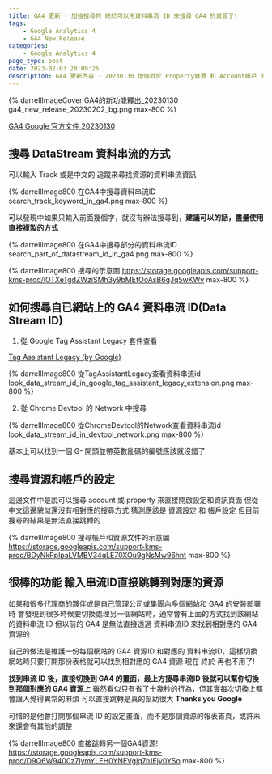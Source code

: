```yaml
---
title: GA4 更新 - 加強搜尋列 終於可以用資料串流 ID 來搜尋 GA4 的資源了!
tags:
	- Google Analytics 4
	- GA4 New Release
categories:
	- Google Analytics 4
page_type: post
date: 2023-02-03 20:09:26
description: GA4 更新內容 - 20230130 增強對於 Property資源 和 Account帳戶 的搜尋! 如果你是在代理商管理多個 GA4 資源的情況，或是 GA360 的企業級客戶有多網站和對應的 GA4 資源要維護時，這次的更新算是大大降低的搜尋的困難度。再也不用儲存或維護 GA4 的 DataStream ID (資料串流ID) 和 Property ID (資源ID) 的對照表。
---
```


{% darrellImageCover GA4的新功能釋出_20230130 ga4_new_release_20230202_bg.png max-800 %}

[GA4 Google 官方文件 20230130](https://support.google.com/analytics/answer/9164320?hl=en#013023&zippy=%2Creleases)

## 搜尋 DataStream 資料串流的方式

可以輸入 Track 或是中文的 追蹤來尋找資源的資料串流資訊

{% darrellImage800 在GA4中搜尋資料串流ID search_track_keyword_in_ga4.png max-800 %}

可以發現中如果只輸入前面幾個字，就沒有辦法搜尋到，**建議可以的話，盡量使用直接複製的方式**

{% darrellImage800 在GA4中搜尋部分的資料串流ID search_part_of_datastream_id_in_ga4.png max-800 %}

{% darrellImage800 搜尋的示意圖 https://storage.googleapis.com/support-kms-prod/lOTXeTgdZWziSMh3y9bMEfOoAsB6gJq5wKWv max-800 %}

## 如何搜尋自已網站上的 GA4 資料串流 ID(Data Stream ID)

1. 從 Google Tag Assistant Legacy 套件查看

[Tag Assistant Legacy (by Google)](https://chrome.google.com/webstore/detail/tag-assistant-legacy-by-g/kejbdjndbnbjgmefkgdddjlbokphdefk)

{% darrellImage800 從TagAssistantLegacy查看資料串流id look_data_stream_id_in_google_tag_assistant_legacy_extension.png max-800 %}

2. 從 Chrome Devtool 的 Network 中搜尋

{% darrellImage800 從ChromeDevtool的Network查看資料串流id look_data_stream_id_in_devtool_network.png max-800 %}

基本上可以找到一個 G- 開頭並帶英數亂碼的編號應該就沒錯了

## 搜尋資源和帳戶的設定

這邊文件中是說可以搜尋 account 或 property 來直接開啟設定和資訊頁面
但從中文這邊貌似還沒有相對應的搜尋方式
猜測應該是 資源設定 和 帳戶設定
但目前搜尋的結果是無法直接跳轉的

{% darrellImage800 搜尋帳戶和資源文件的示意圖 https://storage.googleapis.com/support-kms-prod/BDyNkRplpaLVMBV34qLE70XOu9gNsMw96hnt max-800 %}

## 很棒的功能 輸入串流ID直接跳轉到對應的資源

如果和很多代理商的夥伴或是自己管理公司或集團內多個網站和 GA4 的安裝部署時
會發現到很多時候要切換處理另一個網站時，通常會有上面的方式找到該網站的資料串流 ID
但以前的 GA4 是無法直接透過 資料串流ID 來找到相對應的 GA4 資源的

自己的做法是維護一份每個網站的 GA4 資源ID 和對應的 資料串流ID，這樣切換網站時只要打開那份表格就可以找到相對應的 GA4 資源
現在 終於 再也不用了!

**找到串流 ID 後，直接切換到 GA4 的畫面，最上方搜尋串流ID 後就可以幫你切換到那個對應的 GA4 資源上**
雖然看似只有省了十幾秒的行為，但其實每次切換上都會讓人覺得異常的麻煩
可以直接跳轉是真的幫助很大 **Thanks you Google**

可惜的是他會打開那個串流 ID 的設定畫面，而不是那個資源的報表首頁，或許未來還會有其他的調整

{% darrellImage800 直接跳轉另一個GA4資源! https://storage.googleapis.com/support-kms-prod/D9Q6W9400z7IymYLEH0YNEVgjq7n1Ejv0YSo max-800 %}